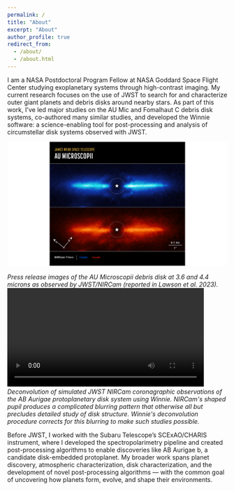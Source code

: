 ```yaml
---
permalink: /
title: "About"
excerpt: "About"
author_profile: true
redirect_from: 
  - /about/
  - /about.html
---
```

I am a NASA Postdoctoral Program Fellow at NASA Goddard Space Flight Center
studying exoplanetary systems through high-contrast imaging. My current
research focuses on the use of JWST to search for and characterize outer giant
planets and debris disks around nearby stars. As part of this work, I've led
major studies on the AU Mic and Fomalhaut C debris disk systems, co-authored
many similar studies, and developed the Winnie software: a science-enabling
tool for post-processing and analysis of circumstellar disk systems observed
with JWST.

<p align="center">
  <img src="images/STScI_jwst_aumic_press_release.png" alt="Press release for Lawson et al. (2023)" width="650"/>
</p>
<em>Press release images of the AU Microscopii debris disk at 3.6 and 4.4 microns as observed by JWST/NIRCam (reported in Lawson et al. 2023).</em>

<video width="450" controls>
  <source src="images/abaur_deconv_anim.mov" type="video/mp4">
</video>
<em>Deconvolution of simulated JWST NIRCam coronagraphic observations of the AB
Aurigae protoplanetary disk system using Winnie. NIRCam's shaped pupil produces
a complicated blurring pattern that otherwise all but precludes detailed study
of disk structure. Winnie's deconvolution procedure corrects for this blurring 
to make such studies possible.</em>

Before JWST, I worked with the Subaru Telescope’s SCExAO/CHARIS instrument,
where I developed the spectropolarimetry pipeline and created post-processing
algorithms to enable discoveries like AB Aurigae b, a candidate disk-embedded
protoplanet. My broader work spans planet discovery, atmospheric
characterization, disk characterization, and the development of novel
post-processing algorithms — with the common goal of uncovering how planets
form, evolve, and shape their environments.